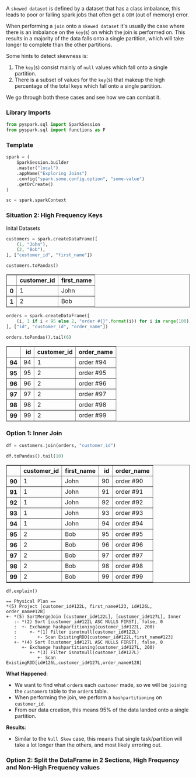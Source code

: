 
A `skewed dataset` is defined by a dataset that has a class imbalance, this leads to poor or failing spark jobs that often get a `OOM` (out of memory) error.

When performing a `join` onto a `skewed dataset` it's usually the case where there is an imbalance on the `key`(s) on which the join is performed on. This results in a majority of the data falls onto a single partition, which will take longer to complete than the other partitions.

Some hints to detect skewness is:
1. The `key`(s) consist mainly of `null` values which fall onto a single partition.
2. There is a subset of values for the `key`(s) that makeup the high percentage of the total keys which fall onto a single partition.

We go through both these cases and see how we can combat it.

### Library Imports


```python
from pyspark.sql import SparkSession
from pyspark.sql import functions as F
```

### Template


```python
spark = (
    SparkSession.builder
    .master("local")
    .appName("Exploring Joins")
    .config("spark.some.config.option", "some-value")
    .getOrCreate()
)

sc = spark.sparkContext
```

### Situation 2: High Frequency Keys

Inital Datasets


```python
customers = spark.createDataFrame([
    (1, "John"), 
    (2, "Bob"),
], ["customer_id", "first_name"])

customers.toPandas()
```




<div>
<table border="1" class="dataframe">
  <thead>
    <tr style="text-align: right;">
      <th></th>
      <th>customer_id</th>
      <th>first_name</th>
    </tr>
  </thead>
  <tbody>
    <tr>
      <th>0</th>
      <td>1</td>
      <td>John</td>
    </tr>
    <tr>
      <th>1</th>
      <td>2</td>
      <td>Bob</td>
    </tr>
  </tbody>
</table>
</div>




```python
orders = spark.createDataFrame([
    (i, 1 if i < 95 else 2, "order #{}".format(i)) for i in range(100) 
], ["id", "customer_id", "order_name"])

orders.toPandas().tail(6)
```




<div>
<table border="1" class="dataframe">
  <thead>
    <tr style="text-align: right;">
      <th></th>
      <th>id</th>
      <th>customer_id</th>
      <th>order_name</th>
    </tr>
  </thead>
  <tbody>
    <tr>
      <th>94</th>
      <td>94</td>
      <td>1</td>
      <td>order #94</td>
    </tr>
    <tr>
      <th>95</th>
      <td>95</td>
      <td>2</td>
      <td>order #95</td>
    </tr>
    <tr>
      <th>96</th>
      <td>96</td>
      <td>2</td>
      <td>order #96</td>
    </tr>
    <tr>
      <th>97</th>
      <td>97</td>
      <td>2</td>
      <td>order #97</td>
    </tr>
    <tr>
      <th>98</th>
      <td>98</td>
      <td>2</td>
      <td>order #98</td>
    </tr>
    <tr>
      <th>99</th>
      <td>99</td>
      <td>2</td>
      <td>order #99</td>
    </tr>
  </tbody>
</table>
</div>



### Option 1: Inner Join


```python
df = customers.join(orders, "customer_id")

df.toPandas().tail(10)
```




<div>
<table border="1" class="dataframe">
  <thead>
    <tr style="text-align: right;">
      <th></th>
      <th>customer_id</th>
      <th>first_name</th>
      <th>id</th>
      <th>order_name</th>
    </tr>
  </thead>
  <tbody>
    <tr>
      <th>90</th>
      <td>1</td>
      <td>John</td>
      <td>90</td>
      <td>order #90</td>
    </tr>
    <tr>
      <th>91</th>
      <td>1</td>
      <td>John</td>
      <td>91</td>
      <td>order #91</td>
    </tr>
    <tr>
      <th>92</th>
      <td>1</td>
      <td>John</td>
      <td>92</td>
      <td>order #92</td>
    </tr>
    <tr>
      <th>93</th>
      <td>1</td>
      <td>John</td>
      <td>93</td>
      <td>order #93</td>
    </tr>
    <tr>
      <th>94</th>
      <td>1</td>
      <td>John</td>
      <td>94</td>
      <td>order #94</td>
    </tr>
    <tr>
      <th>95</th>
      <td>2</td>
      <td>Bob</td>
      <td>95</td>
      <td>order #95</td>
    </tr>
    <tr>
      <th>96</th>
      <td>2</td>
      <td>Bob</td>
      <td>96</td>
      <td>order #96</td>
    </tr>
    <tr>
      <th>97</th>
      <td>2</td>
      <td>Bob</td>
      <td>97</td>
      <td>order #97</td>
    </tr>
    <tr>
      <th>98</th>
      <td>2</td>
      <td>Bob</td>
      <td>98</td>
      <td>order #98</td>
    </tr>
    <tr>
      <th>99</th>
      <td>2</td>
      <td>Bob</td>
      <td>99</td>
      <td>order #99</td>
    </tr>
  </tbody>
</table>
</div>




```python
df.explain()
```

    == Physical Plan ==
    *(5) Project [customer_id#122L, first_name#123, id#126L, order_name#128]
    +- *(5) SortMergeJoin [customer_id#122L], [customer_id#127L], Inner
       :- *(2) Sort [customer_id#122L ASC NULLS FIRST], false, 0
       :  +- Exchange hashpartitioning(customer_id#122L, 200)
       :     +- *(1) Filter isnotnull(customer_id#122L)
       :        +- Scan ExistingRDD[customer_id#122L,first_name#123]
       +- *(4) Sort [customer_id#127L ASC NULLS FIRST], false, 0
          +- Exchange hashpartitioning(customer_id#127L, 200)
             +- *(3) Filter isnotnull(customer_id#127L)
                +- Scan ExistingRDD[id#126L,customer_id#127L,order_name#128]


**What Happened**:
* We want to find what `order`s each `customer` made, so we will be `join`ing the `customer`s table to the `order`s table.
* When performing the join, we perform a `hashpartitioning` on `customer_id`.
* From our data creation, this means 95% of the data landed onto a single partition. 

**Results**:
* Similar to the `Null Skew` case, this means that single task/partition will take a lot longer than the others, and most likely erroring out.

### Option 2: Split the DataFrame in 2 Sections, High Frequency and Non-High Frequency values
